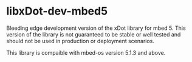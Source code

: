 # libxDot-dev-mbed5
Bleeding edge development version of the xDot library for mbed 5. This version of the library is not guaranteed to be stable or well tested and should not be used in production or deployment scenarios.

This library is compaible with mbed-os version 5.1.3 and above.
